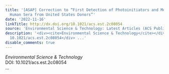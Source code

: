 ```yaml
---
title: '[ASAP] Correction to “First Detection of Photoinitiators and Metabolites in
  Human Sera from United States Donors”'
date: '2022-11-16'
linkTitle: http://dx.doi.org/10.1021/acs.est.2c08054
source: 'Environmental Science & Technology: Latest Articles (ACS Publications)'
description: '<div><cite>Environmental Science & Technology</cite></div><div>DOI:
  10.1021/acs.est.2c08054</div> ...'
disable_comments: true
---
```

<div><cite>Environmental Science & Technology</cite></div><div>DOI: 10.1021/acs.est.2c08054</div> ...